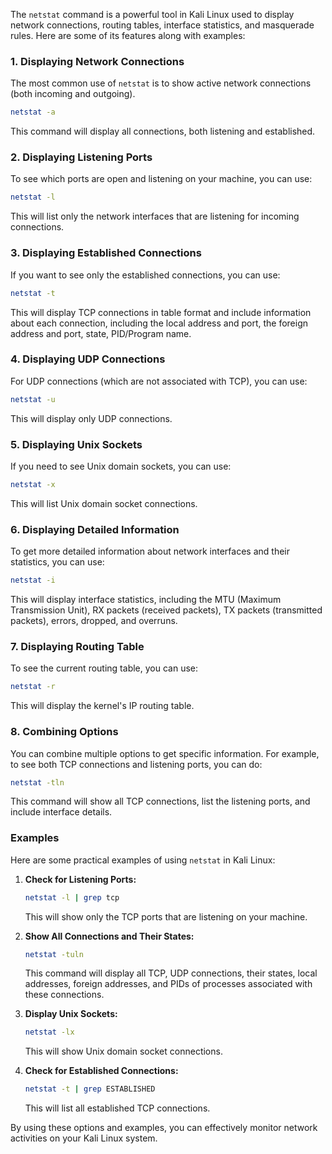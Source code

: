  The `netstat` command is a powerful tool in Kali Linux used to display network connections, routing tables, interface statistics, and masquerade rules. Here are some of its features along with examples:

### 1. Displaying Network Connections
The most common use of `netstat` is to show active network connections (both incoming and outgoing).

```sh
netstat -a
```
This command will display all connections, both listening and established.

### 2. Displaying Listening Ports
To see which ports are open and listening on your machine, you can use:

```sh
netstat -l
```
This will list only the network interfaces that are listening for incoming connections.

### 3. Displaying Established Connections
If you want to see only the established connections, you can use:

```sh
netstat -t
```
This will display TCP connections in table format and include information about each connection, including the local address and port, the foreign address and port, state, PID/Program name.

### 4. Displaying UDP Connections
For UDP connections (which are not associated with TCP), you can use:

```sh
netstat -u
```
This will display only UDP connections.

### 5. Displaying Unix Sockets
If you need to see Unix domain sockets, you can use:

```sh
netstat -x
```
This will list Unix domain socket connections.

### 6. Displaying Detailed Information
To get more detailed information about network interfaces and their statistics, you can use:

```sh
netstat -i
```
This will display interface statistics, including the MTU (Maximum Transmission Unit), RX packets (received packets), TX packets (transmitted packets), errors, dropped, and overruns.

### 7. Displaying Routing Table
To see the current routing table, you can use:

```sh
netstat -r
```
This will display the kernel's IP routing table.

### 8. Combining Options
You can combine multiple options to get specific information. For example, to see both TCP connections and listening ports, you can do:

```sh
netstat -tln
```
This command will show all TCP connections, list the listening ports, and include interface details.

### Examples
Here are some practical examples of using `netstat` in Kali Linux:

1. **Check for Listening Ports:**
   ```sh
   netstat -l | grep tcp
   ```
   This will show only the TCP ports that are listening on your machine.

2. **Show All Connections and Their States:**
   ```sh
   netstat -tuln
   ```
   This command will display all TCP, UDP connections, their states, local addresses, foreign addresses, and PIDs of processes associated with these connections.

3. **Display Unix Sockets:**
   ```sh
   netstat -lx
   ```
   This will show Unix domain socket connections.

4. **Check for Established Connections:**
   ```sh
   netstat -t | grep ESTABLISHED
   ```
   This will list all established TCP connections.

By using these options and examples, you can effectively monitor network activities on your Kali Linux system.

